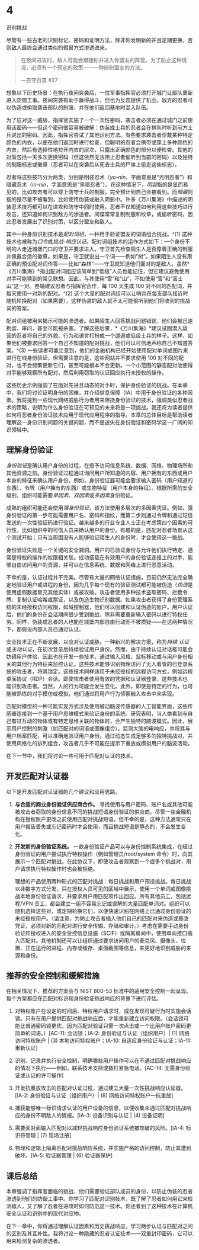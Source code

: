 # 4

识别挑战

尽管有一些古老的识别标记、密码和证明方法，除非你发明新的并且定期更换，否则敌人最终会通过类似的假冒方式渗透进来。

> 在夜间进攻时，敌人可能会跟随你并进入你盟友的阵营。为了防止这种情况，必须有一个预定的政策——一种辨别盟友的方法。
> 
> —吉守百首 #27

想象以下历史场景：在执行夜间突袭后，一位军事指挥官必须打开城门让部队重新进入防御工事。夜间突袭有助于赢得战斗，但也为反击提供了机会。敌方的忍者可以伪造或偷取袭击部队的制服，并在他们返回基地时混入队伍。

为了应对这一威胁，指挥官实施了一个一次性密码，袭击者必须在通过城门之前使用该密码——但这个密码很容易被破解：伪装成士兵的忍者会在排队时听到前方士兵说出的密码。因此，指挥官尝试了其他识别方法。有些要求袭击者穿戴某种特定颜色的内衣，以便在他们返回时进行检查，但聪明的忍者会携带或穿上多种颜色的内衣，然后有选择性地拉开内衣的层次，只露出正确颜色的部分以便检查。其他的对策包括一天多次更换密码（但这依然无法阻止忍者偷听到当前的密码）以及独特的制服标志或徽章（忍者可以在突袭后从死去士兵的尸体上偷走这些标志）。

忍者将这些技巧分为两类，分别是明装忍术（*yo-nin*，字面意思是“光明忍者”）和暗藏忍术（*in-nin*，字面意思是“黑暗忍者”）。在这种情况下，*明装*指的是显而易见的，比如攻击者可以穿上防守士兵的制服，完全预计到自己会被看到。而*暗藏*则指的是尽量不被看到，比如使用伪装或融入阴影中。许多《万川集海》中描述的明装忍术技巧都可以在进攻和防守中同时使用。忍者不仅知道如何利用这些技巧进行攻击，还知道如何识别敌方的渗透者。间谍常常复制制服和纹章，或偷听密码，因此忍者发展出了识别对策，以区分盟友和敌人。

其中一种身份识别技术是*配对词组*，一种用于验证盟友的词语组合挑战。^(1) 这种技术也被称为*口令*或*挑战-响应认证*。配对词组技术的运作方式如下：一个身份不明的人走近城堡门口的守卫并要求进入。守卫首先检查陌生人是否穿着正确的制服并佩戴合适的徽章。如果是，守卫就说出一个词——例如“树”。如果陌生人没有用正确的预设配对词作答——比如“森林”——守卫就知道他们面对的是敌人。虽然*《万川集海》*指出配对词组应该简单到“低级”人员也能记住，但它建议避免使用对手可能猜到的常见联想。因此，与其使用“雪”和“山”，不如使用“雪”和“富士山”这一对。卷轴建议忍者与指挥官合作，每 100 天生成 100 对不同的匹配词，并每天使用一对新的配对。^(2) 这个大量的配对词组可以让哨兵在每支部队接近时随机轮换配对（如果需要），这样伪装的敌人就不太可能偷听到他们将收到的挑战词的答案。

配对词组被用来揭示可能的渗透者。如果陌生人回答挑战问题错误，他们会被迅速拘留、审问，甚至可能被杀害。了解这些后果，*《万川集海》*建议试图潜入敌营的忍者将自己的外貌、行为和语言打扮成一个邋遢或低级士兵的样子。这样，如果他们被要求回答一个自己不知道的配对挑战，他们可以可信地声称自己不知道答案。^(3) 一些读者可能注意到，他们的金融机构已经开始使用配对单词或图片来进行在线身份验证，但需要注意的是，这些网站并不要求使用 100 对不同的配对，也不会频繁更新它们，甚至可能根本不会更新。一个小范围的静态配对池使得对手能够观察所有配对，然后利用窃取的认证回应执行未授权的操作。

这些历史示例强调了在面对先进且动态的对手时，保护身份验证的挑战。在本章中，我们将讨论证明身份的困难，并介绍信息保障（IA）中用于身份验证的各种因素。我将提到一些现代网络威胁行为者用来阻挠身份验证的技术，强调类似忍者战术的策略，说明为什么身份验证在可预见的未来将是一项挑战。我还将为读者提供如何将忍者身份验证技术应用于现代应用程序的指导。本章的总体目标是帮助读者理解这一身份识别问题的关键问题，而不是迷失在身份验证和密码学这一广阔的知识领域中。

## 理解身份验证

*身份验证*是确认用户身份的过程，在授予访问信息系统、数据、网络、物理场所和其他资源之前。身份验证过程通过询问用户所知道的内容、用户拥有的东西或用户本身的特征来确认用户身份。例如，身份验证器可能会要求输入密码（用户知道的东西）、令牌（用户拥有的东西）或生物特征（用户本身的特征）。根据所需的安全级别，组织可能需要*单因素*、*双因素*或*多因素*身份验证。

成熟的组织可能还会使用*强身份验证*，该方法使用多层次的多因素凭证。例如，强身份验证的第一步可能需要用户名、密码和指纹，而第二步则通过令牌和通过短信发送的一次性验证码进行验证。越来越多的行业专业人士正在考虑第四个因素的可行性，比如组织中的可信人员来确认用户的身份。有趣的是，匹配对忍者场景从这个测试开始；只有当周围没有人能够验证陌生人的身份时，才会使用这一挑战。

身份验证失败是一个关键的安全漏洞。用户的已验证身份与允许他们执行特定、通常是特权的操作的权限相关联。成功搭载在有效用户的身份验证连接上的对手，能够自由访问用户的资源，并可以在信息系统、数据和网络上进行恶意活动。

不幸的是，认证过程并不完美。尽管有大量的网络认证措施，目前仍然无法完全确定地验证用户或进程的身份，因为几乎每个现有的验证测试都可能被伪造（*伪造*是使用虚假数据冒充其他实体）或被攻破。攻击者使用多种技术盗取密码、拦截令牌、复制认证哈希或票证，以及伪造生物识别数据。如果攻击者获得了身份管理系统的未经授权访问权限，如域控制器，他们可以创建和认证伪造的账户。用户认证后，他们的身份在会话期间很少受到挑战，除非需要重新输入密码以进行特权任务。同样，伪装成忍者的人也能在城堡内部自由行动而不被质疑——在这两种情况下，都假设内部人员已通过认证。

安全技术正在不断发展，以应对认证威胁。一种新兴的解决方案，称为*持续* *认证*或*主动认证*，在初次登录后持续验证用户身份。然而，由于持续认证对话框可能会妨碍用户体验，因此也在开发一些技术，通过输入风格、鼠标移动或与用户身份相关的其他行为特征来监控认证。这些技术能够识别物理访问了无人看管的已登录系统的攻击者，将其锁定。这些技术同样适用于未经授权的远程访问方式，例如远程桌面协议（RDP）会话。即使攻击者使用有效的凭据和认证器登录，这些技术也能识别攻击者。当然，人的行为可能会发生变化。此外，即使是特定的行为，也可能被熟练的对手模仿或模拟，他们通过将用户行为侦察融入攻击中来实现。

匹配对模型的一种可能实现方式涉及使用被动脑波传感器的人工智能界面，这些传感器连接到一个基于用户思维模式来验证身份的系统。研究表明，当人类看到与自己有过互动的物体或有特定思维关联的物体时，会产生独特的脑波模式。因此，展示用户控制的刺激（如匹配对的词语或图像组合），监测大脑的电响应，并将其与用户档案匹配，可以准确地验证用户身份。通过动态生成足够多的独特挑战对，并使用风格化的排列组合，攻击者几乎不可能在提示下重放或模拟用户的脑波活动。

在下一节中，我们将讨论一些可用于匹配对认证的技术。

## 开发匹配对认证器

以下是开发匹配对认证器的几个建议和应用思路。

1.  **与合适的商业身份验证供应商合作。** 寻找使用与用户密码、账户名或其他可能被攻击者窃取的身份信息不同的挑战短语身份验证的供应商。尽管一些金融机构在授权账户更改之前使用匹配对挑战短语，但不幸的是，这种方法通常只在用户报告丢失或忘记密码时才会使用，而且挑战短语是静态的，不会发生变化。

1.  **开发新的身份验证系统。** 一款身份验证产品可以与身份控制系统集成，在经过身份验证的用户尝试执行特权操作（例如管理员/root/system 命令）时，向其展示一个匹配对挑战。在此协议下，即使攻击者观察到一个或多个挑战对，用户请求执行特权操作时也会被拒绝。

    理想的产品使用两种形式的匹配对挑战：每日挑战和用户预设挑战。每日挑战以非数字方式分发，只在授权人员可见的区域中展示，使用一个单词或图像挑战本地身份验证请求，并要求用户用匹配项作出回应。所有其他员工，包括远程/VPN 员工，都会建立一组不容易忘记或误解的大量匹配单词对。组织可以随机选择这些对，或定期轮换它们，以便快速识别在网络上已通过身份验证的未经授权用户。（请注意，为防止攻击者插入他们自己的匹配对来伪造或篡改凭证，必须对新的匹配对进行安全传输、存储和审计。）考虑在需要手动身份验证和授权进入的安全受控信息设施（SCIF）或隔离房间中，使用单向接口插入匹配对。其他机制还可以让组织通过要求访问用户的麦克风、摄像头、位置、正在运行的进程、内存或缓存、桌面截图等信息，来更好地识别威胁的来源和身份。

## 推荐的安全控制和缓解措施

在相关情况下，推荐的方案会与 NIST 800-53 标准中的适用安全控制一起呈现。每个方案都应在匹配对标识和身份验证挑战响应的背景下进行评估。

1.  对特权账户在设定的时间后、特权用户请求时，或在发现可疑行为时实施会话锁。只有在用户提供匹配对挑战响应后，才能重新建立访问权限。（会话锁可能比普通密码锁更优，因为匹配对验证只需一次点击或一个比用户账户密码更简单的词语。）[AC-11: 会话锁；IA-2: 身份验证与认证（组织用户）| (1) 网络访问特权账户 | (3) 本地访问特权账户；IA-10: 自适应身份验证与认证；IA-11: 重新认证]

1.  识别、记录并执行安全控制，明确哪些用户操作可以在不通过匹配对挑战响应的情况下执行——例如，联系技术支持或拨打紧急电话。[AC-14: 无需身份验证或认证的许可操作]

1.  开发抗重放攻击的匹配对认证过程，通过建立大量一次性挑战响应认证器。[IA-2: 身份验证与认证（组织用户）| (8) 网络访问特权账户—抗重放]

1.  捕获能够唯一标识请求认证的用户设备的信息，以便收集未通过匹配对挑战响应的身份不明敌人的情报。[IA-3: 设备识别与认证 | (4) 设备证明]

1.  需要面对面输入匹配对以减轻挑战响应身份验证系统被攻破的风险。[IA-4: 标识符管理 | (7) 现场注册]

1.  物理和逻辑上隔离匹配对挑战响应系统，并实施严格的访问控制，防止其遭到破坏。[IA-5: 验证器管理 | (6) 验证器保护]

## 课后总结

本章强调了指挥官面临的挑战，他们需要验证部队成员的身份，以防止伪装的忍者渗透到他们的防御工事中。你学习了匹配对识别技术，既了解了忍者如何用它来检测敌人，又了解了忍者在进攻时如何防范这一技术。你还看到了这种技术在计算机安全认证和识别中的现代对应物。

在下一章中，你将通过理解认证因素和历史挑战响应，学习两步认证与匹配对之间的区别及其互补性。我将讨论一种隐藏的忍者认证技术——双重封印密码，它可以用来检测复杂的渗透者。
